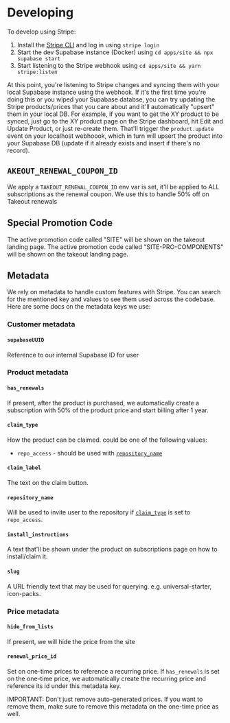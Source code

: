 # Developing

To develop using Stripe:

1. Install the [Stripe CLI](https://stripe.com/docs/stripe-cli) and log in using `stripe login`
2. Start the dev Supabase instance (Docker) using `cd apps/site && npx supabase start`
3. Start listening to the Stripe webhook using `cd apps/site && yarn stripe:listen`

At this point, you're listening to Stripe changes and syncing them with your local Supabase instance using the webhook. If it's the first time you're doing this or you wiped your Supabase databse, you can try updating the Stripe products/prices that you care about and it'll automatically "upsert" them in your local DB. For example, if you want to get the XY product to be synced, just go to the XY product page on the Stripe dashboard, hit Edit and Update Product, or just re-create them. That'll trigger the `product.update` event on your localhost webhoook, which in turn will upsert the product into your Supabase DB (update if it already exists and insert if there's no record).

## `AKEOUT_RENEWAL_COUPON_ID`

We apply a `TAKEOUT_RENEWAL_COUPON_ID` env var is set, it'll be applied to ALL subscriptions as the renewal coupon. We use this to handle 50% off on Takeout renewals

## Special Promotion Code

The active promotion code called "SITE" will be shown on the takeout landing page.
The active promotion code called "SITE-PRO-COMPONENTS" will be shown on the takeout landing page.

## Metadata

We rely on metadata to handle custom features with Stripe. You can search for the mentioned key and values to see them used across the codebase. Here are some docs on the metadata keys we use:

### Customer metadata

#### `supabaseUUID`

Reference to our internal Supabase ID for user

### Product metadata

#### `has_renewals`

If present, after the product is purchased, we automatically create a subscription with 50% of the product price and start billing after 1 year.

#### `claim_type`

How the product can be claimed. could be one of the following values:

- `repo_access` - should be used with [`repository_name`](#repository_name)

#### `claim_label`

The text on the claim button.

#### `repository_name`

Will be used to invite user to the repository if [`claim_type`](#claim_type) is set to `repo_access`.

#### `install_instructions`

A text that'll be shown under the product on subscriptions page on how to install/claim it.

#### `slug`

A URL friendly text that may be used for querying. e.g. universal-starter, icon-packs.

### Price metadata

#### `hide_from_lists`

If present, we will hide the price from the site

#### `renewal_price_id`

Set on one-time prices to reference a recurring price. If `has_renewals` is set on the one-time price, we automatically create the recurring price and reference its id under this metadata key.

IMPORTANT: Don't just remove auto-generated prices. If you want to remove them, make sure to remove this metadata on the one-time price as well.
